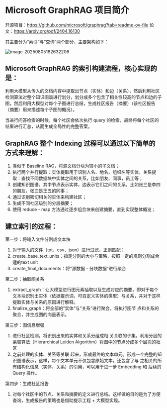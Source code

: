 # Microsoft GraphRAG 项目简介

开源项目：https://github.com/microsoft/graphrag?tab=readme-ov-file
论文：https://arxiv.org/pdf/2404.16130

其主要分为“索引”与“查询”两个部分，主要架构如下：

![image-20250805182632206](https://raw.githubusercontent.com/Yzitong/LLM-Mastery-Journey/main/images/image-20250805182632206.png)

## Microsoft GraphRAG 的索引构建流程，核心实现的是：

利用大模型从传入的文档内容中提取出节点（实体）和边（关系），然后利用社区检测算法对整个知识图谱进行划分，划分成多个包含了相关性较高的节点和边的子图，然后利用大模型对每个子图进行总结，生成社区报告（摘要）（该社区报告（摘要）用来描述每个子图的概况）。

当进行问答检索的时候，每个社区会依次执行 query 的检索，最终将每个社区的结果进行汇总，从而生成全局性的完整答案。



## GraphRAG 整个 Indexing 过程可以通过以下简单的方式来理解：

1. 类似于 Baseline RAG，将源文档分块为较小的子文档；
2. 执行两个并行提取：实体提取用于识别人名、地名、组织名等实体，关系提取：查找不同数据块中实体之间的关系，比如朋友、同事，员工等；
3. 创建知识图谱，其中节点表示实体，边表示它们之间的关系，比如张三是李四的朋友，张三是王五的同事；
4. 通过识别密切相关的实体来构建社区；
5. 生成不同社区级别的分层摘要；
6. 使用 reduce - map 方法通过逐步组合块来创建摘要，直到实现整体概览；



## 建立索引的过程：

第一步：将输入文件分割成文本块

1. 对于输入的文件（txt、csv、json）进行过滤，正则匹配；
2. create_base_text_units：指定分割的大小与策略，按照一定的规则分割成合适的text unit
3. create_final_documents：将“源数据 - 分块数据“进行聚合

第二步：抽取图关系

1. extract_graph：让大模型进行图元素抽取以及生成对应的摘要，即对于每个文本块识别出实体（依据提示词，可自定义实体的类型）与关系，并对于这样提取实体与关系的原因进行解释。
2. finalize_graph：将全部的”实体“与”关系“进行聚合，将执行图节 点和关系的聚合，并生成图的向量表示。

第三步：图信息增强

1. 进行社区检测，将识别出来的实体和关系分组成相 关关联的子集。利用分层的莱顿算法（Hierarchical Leiden Algorithm）将图中的节点分成多个层次的社区
2. 之前处理的实体、关系等关联 起来，形成最终的文本单元。形成一个完整的知识图谱表示，这样，每个文本单元不仅包含原始文本，还包含了与 之相关的所有结构化信息（实体、关系）的引用，可以用于进一步 Embedding 和 后续的 Query 操作。

第四步：生成社区报告

1. 对每个社区中的节点、关系和摘要的定义进行总结。这样做的目的是为了方便查询，生成报告的策略也是借助提示工程 + 大模型实现。